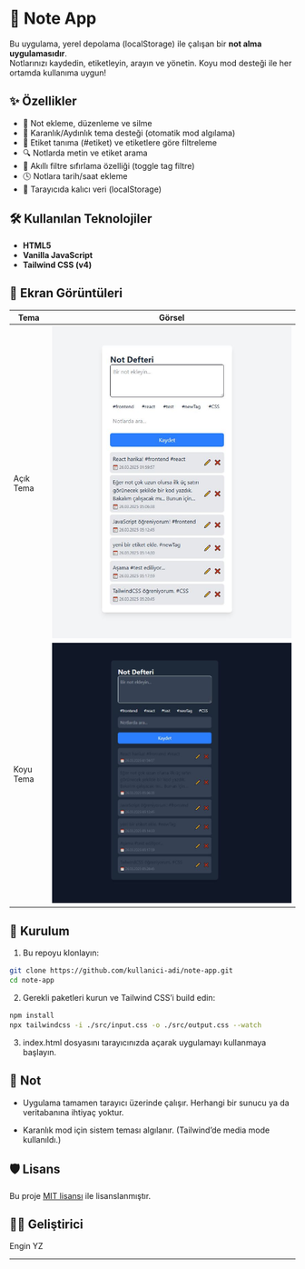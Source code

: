 # 📝 Note App   

Bu uygulama, yerel depolama (localStorage) ile çalışan bir **not alma uygulamasıdır**.   
Notlarınızı kaydedin, etiketleyin, arayın ve yönetin. Koyu mod desteği ile her ortamda kullanıma uygun!   

## ✨ Özellikler   

- 📝 Not ekleme, düzenleme ve silme   
- 🌙 Karanlık/Aydınlık tema desteği (otomatik mod algılama)   
- 🔖 Etiket tanıma (#etiket) ve etiketlere göre filtreleme   
- 🔍 Notlarda metin ve etiket arama   
- 🧠 Akıllı filtre sıfırlama özelliği (toggle tag filtre)   
- 🕓 Notlara tarih/saat ekleme   
- 💾 Tarayıcıda kalıcı veri (localStorage)   

## 🛠️ Kullanılan Teknolojiler   

- **HTML5**   
- **Vanilla JavaScript**   
- **Tailwind CSS (v4)**   

## 📸 Ekran Görüntüleri   

| Tema | Görsel |   
|------|--------|   
| Açık Tema | ![Açık Tema](./screenshots/light-theme.JPG) |   
| Koyu Tema | ![Koyu Tema](./screenshots/dark-theme.JPG) |   

## 🔧 Kurulum   

1. Bu repoyu klonlayın:   

```bash   
git clone https://github.com/kullanici-adi/note-app.git   
cd note-app   
```   

2. Gerekli paketleri kurun ve Tailwind CSS’i build edin:   

```bash   
npm install   
npx tailwindcss -i ./src/input.css -o ./src/output.css --watch   
```   

3. index.html dosyasını tarayıcınızda açarak uygulamayı kullanmaya başlayın.   

## 📌 Not   

- Uygulama tamamen tarayıcı üzerinde çalışır. Herhangi bir sunucu ya da veritabanına ihtiyaç yoktur.   

- Karanlık mod için sistem teması algılanır. (Tailwind’de media mode kullanıldı.)   

## 🛡️ Lisans   

Bu proje [MIT lisansı](./LICENSE) ile lisanslanmıştır.   

## 👨‍💻 Geliştirici   

Engin YZ   

---
